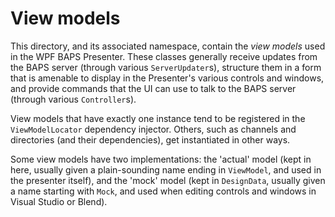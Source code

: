 # View models

This directory, and its associated namespace, contain the _view models_ used in the WPF BAPS Presenter.
These classes generally receive updates from the BAPS server (through various `ServerUpdater`s), structure them in a
form that is amenable to display in the Presenter's various controls and windows, and provide commands that the UI can
use to talk to the BAPS server (through various `Controller`s).

View models that have exactly one instance tend to be registered in the `ViewModelLocator` dependency injector.
Others, such as channels and directories (and their dependencies), get instantiated in other ways.

Some view models have two implementations: the 'actual' model (kept in here, usually given a plain-sounding name ending
in `ViewModel`, and used in the presenter itself), and the 'mock' model (kept in `DesignData`, usually given a name
starting with `Mock`, and used when editing controls and windows in Visual Studio or Blend).
